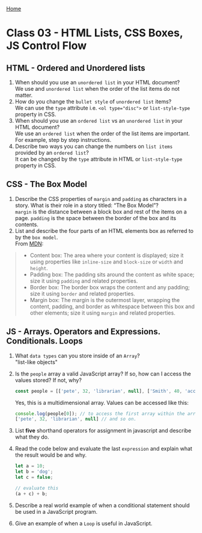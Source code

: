 [Home](/README.md)

# Class 03 - HTML Lists, CSS Boxes, JS Control Flow

## HTML - Ordered and Unordered lists

1. When should you use an `unordered list` in your HTML document?  
We use and `unordered list` when the order of the list items do not matter.
2. How do you change the `bullet style` of `unordered list` items?  
We can use the `type` attribute i.e. `<ol type="disc">` or `list-style-type` property in CSS.
3. When should you use an `ordered list` vs an `unordered list` in your HTML document?  
We use an `ordered list` when the order of the list items are important. For example, step by step instructions.
4. Describe two ways you can change the numbers on `list items` provided by an `ordered list`?  
It can be changed by the `type` attribute in HTML or `list-style-type` property in CSS.

## CSS - The Box Model

1. Describe the CSS properties of `margin` and `padding` as characters in a story. What is their role in a story titled: “The Box Model”?  
`margin` is the distance between a block box and rest of the items on a page. `padding` is the space between the border of the box and its contents.
2. List and describe the four parts of an HTML elements box as referred to by the `box model`.  
From [MDN](https://developer.mozilla.org/en-US/docs/Learn/CSS/Building_blocks/The_box_model#what_is_the_css_box_model):

>- Content box: The area where your content is displayed; size it using properties like `inline-size` and `block-size` or `width` and `height`.
>- Padding box: The padding sits around the content as white space; size it using `padding` and related properties.
>- Border box: The border box wraps the content and any padding; size it using `border` and related properties.
>- Margin box: The margin is the outermost layer, wrapping the content, padding, and border as whitespace between this box and other elements; size it using `margin` and related properties.

## JS - Arrays. Operators and Expressions. Conditionals. Loops

1. What `data types` can you store inside of an `Array`?  
"list-like objects"
2. Is the `people` array a valid JavaScript array? If so, how can I access the values stored? If not, why?  

    ```js
    const people = [['pete', 32, 'librarian', null], ['Smith', 40, 'accountant', 'fishing:hiking:rock_climbing'], ['bill', null, 'artist', null]];
    ```

    Yes, this is a multidimensional array. Values can be accessed like this: 

    ```js 
    console.log(people[0]); // to access the first array within the array which is:
    ['pete', 32, 'librarian', null] // and so on.
    ```

3. List **five** shorthand operators for assignment in javascript and describe what they do.
4. Read the code below and evaluate the last `expression` and explain what the result would be and why.

    ```js
    let a = 10;
    let b = 'dog';
    let c = false;

    // evaluate this
    (a + c) + b;
    ```

5. Describe a real world example of when a conditional statement should be used in a JavaScript program.
6. Give an example of when a `Loop` is useful in JavaScript.
